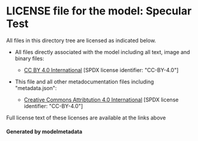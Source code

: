 # LICENSE file for the model: Specular Test

All files in this directory tree are licensed as indicated below.

- All files directly associated with the model including all text, image and binary files:

  - [CC BY 4.0 International]("https://creativecommons.org/licenses/by/4.0/legalcode") [SPDX license identifier: "CC-BY-4.0"]

- This file and all other metadocumentation files including "metadata.json":

  - [Creative Commons Attribtution 4.0 International]("https://creativecommons.org/licenses/by/4.0/legalcode") [SPDX license identifier: "CC-BY-4.0"]

Full license text of these licenses are available at the links above

#### Generated by modelmetadata
